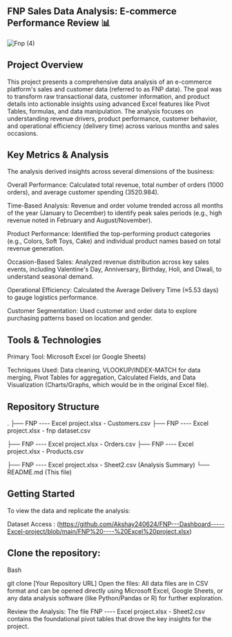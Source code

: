 ## FNP Sales Data Analysis: E-commerce Performance Review 📊

![Fnp    (4)](https://encrypted-tbn0.gstatic.com/images?q=tbn:ANd9GcQp6VQ9hscpNCM0LiqDbAUNzo79HJ41Ne3wIw&s)

## Project Overview
This project presents a comprehensive data analysis of an e-commerce platform's sales and customer data (referred to as FNP data). The goal was to transform raw transactional data, customer information, and product details into actionable insights using advanced Excel features like Pivot Tables, formulas, and data manipulation. The analysis focuses on understanding revenue drivers, product performance, customer behavior, and operational efficiency (delivery time) across various months and sales occasions.

## Key Metrics & Analysis
The analysis derived insights across several dimensions of the business:

Overall Performance: Calculated total revenue, total number of orders (1000 orders), and average customer spending (3520.984).

Time-Based Analysis: Revenue and order volume trended across all months of the year (January to December) to identify peak sales periods (e.g., high revenue noted in February and August/November).

Product Performance: Identified the top-performing product categories (e.g., Colors, Soft Toys, Cake) and individual product names based on total revenue generation.

Occasion-Based Sales: Analyzed revenue distribution across key sales events, including Valentine's Day, Anniversary, Birthday, Holi, and Diwali, to understand seasonal demand.

Operational Efficiency: Calculated the Average Delivery Time (≈5.53 days) to gauge logistics performance.

Customer Segmentation: Used customer and order data to explore purchasing patterns based on location and gender.

## Tools & Technologies
Primary Tool: Microsoft Excel (or Google Sheets)

Techniques Used: Data cleaning, VLOOKUP/INDEX-MATCH for data merging, Pivot Tables for aggregation, Calculated Fields, and Data Visualization (Charts/Graphs, which would be in the original Excel file).

## Repository Structure
.
 ├── FNP ---- Excel project.xlsx - Customers.csv
 ├── FNP ---- Excel project.xlsx - fnp dataset.csv

 ├── FNP ---- Excel project.xlsx - Orders.csv
 ├── FNP ---- Excel project.xlsx - Products.csv

 ├── FNP ---- Excel project.xlsx - Sheet2.csv (Analysis Summary)
 └── README.md (This file)

## Getting Started
To view the data and replicate the analysis:

Dataset Access : (https://github.com/Akshay240624/FNP---Dashboard-----Excel-project/blob/main/FNP%20----%20Excel%20project.xlsx)

## Clone the repository:

Bash

git clone [Your Repository URL]
Open the files: All data files are in CSV format and can be opened directly using Microsoft Excel, Google Sheets, or any data analysis software (like Python/Pandas or R) for further exploration.

Review the Analysis: The file FNP ---- Excel project.xlsx - Sheet2.csv contains the foundational pivot tables that drove the key insights for the project.
